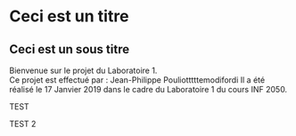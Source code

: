 # Ceci est un titre
## Ceci est un sous titre

Bienvenue sur le projet du Laboratoire 1.  
Ce projet est effectué par : Jean-Philippe Pouliotttttemodifordi
Il a été réalisé le 17 Janvier 2019 dans le cadre du Laboratoire 1 du cours INF 2050.  

TEST

TEST 2